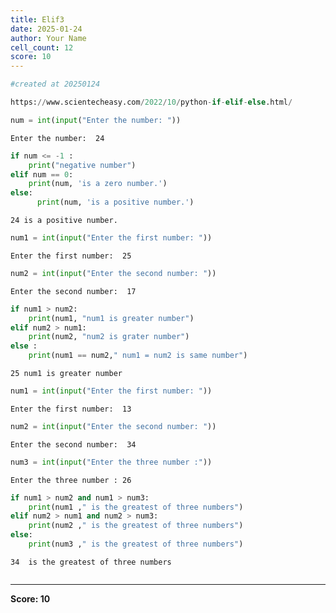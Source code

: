 ```yaml
---
title: Elif3
date: 2025-01-24
author: Your Name
cell_count: 12
score: 10
---
```


```python
#created at 20250124
```


```python
https://www.scientecheasy.com/2022/10/python-if-elif-else.html/
```


```python
num = int(input("Enter the number: "))
```

    Enter the number:  24



```python
if num <= -1 :
    print("negative number")
elif num == 0:
    print(num, 'is a zero number.')
else:
      print(num, 'is a positive number.')

```

    24 is a positive number.



```python
num1 = int(input("Enter the first number: "))
```

    Enter the first number:  25



```python
num2 = int(input("Enter the second number: "))
```

    Enter the second number:  17



```python
if num1 > num2:
    print(num1, "num1 is greater number")
elif num2 > num1:
    print(num2, "num2 is grater number")
else :
    print(num1 == num2," num1 = num2 is same number")
```

    25 num1 is greater number



```python
num1 = int(input("Enter the first number: "))
```

    Enter the first number:  13



```python
num2 = int(input("Enter the second number: "))
```

    Enter the second number:  34



```python
num3 = int(input("Enter the three number :"))
```

    Enter the three number : 26



```python
if num1 > num2 and num1 > num3:
    print(num1 ," is the greatest of three numbers")
elif num2 > num1 and num2 > num3:
    print(num2 ," is the greatest of three numbers")
else:
    print(num3 ," is the greatest of three numbers")
```

    34  is the greatest of three numbers



```python

```


---
**Score: 10**